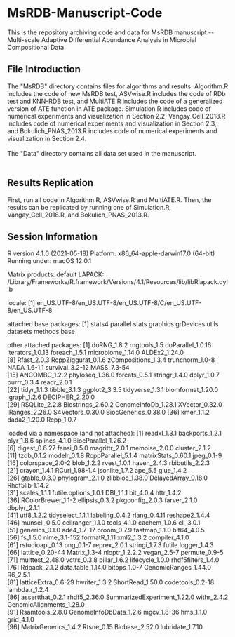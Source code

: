 # MsRDB-Manuscript-Code
This is the repository archiving code and data for MsRDB manuscript -- Multi-scale Adaptive Differential Abundance Analysis in
Microbial Compositional Data

## File Introduction

The "MsRDB" directory contains files for algorithms and results. Algorithm.R includes the code of new MsRDB test, ASVwise.R includes the code of RDb test and KNN-RDB test, and MultiATE.R includes the code of a generalized version of ATE function in ATE package. Simulation.R includes code of numerical experiments and visualization in Section 2.2, Vangay_Cell_2018.R includes code of numerical experiments and visualization in Section 2.3, and Bokulich_PNAS_2013.R includes code of numerical experiments and visualization in Section 2.4. <br />
<br />
The "Data" directory contains all data set used in the manuscript. <br />
<br />

## Results Replication

First, run all code in Algorithm.R, ASVwise.R and MultiATE.R. Then, the results can be replicated by running one of Simulation.R, Vangay_Cell_2018.R, and Bokulich_PNAS_2013.R.  <br />

## Session Information

R version 4.1.0 (2021-05-18)
Platform: x86_64-apple-darwin17.0 (64-bit)
Running under: macOS 12.0.1

Matrix products: default
LAPACK: /Library/Frameworks/R.framework/Versions/4.1/Resources/lib/libRlapack.dylib

locale:
[1] en_US.UTF-8/en_US.UTF-8/en_US.UTF-8/C/en_US.UTF-8/en_US.UTF-8

attached base packages:
[1] stats4    parallel  stats     graphics  grDevices utils     datasets  methods   base     

other attached packages:
 [1] doRNG_1.8.2         rngtools_1.5        doParallel_1.0.16   iterators_1.0.13    foreach_1.5.1       microbiome_1.14.0   ALDEx2_1.24.0      
 [8] Rfast_2.0.3         RcppZiggurat_0.1.6  zCompositions_1.3.4 truncnorm_1.0-8     NADA_1.6-1.1        survival_3.2-12     MASS_7.3-54        
[15] ANCOMBC_1.2.2       phyloseq_1.36.0     forcats_0.5.1       stringr_1.4.0       dplyr_1.0.7         purrr_0.3.4         readr_2.0.1        
[22] tidyr_1.1.3         tibble_3.1.3        ggplot2_3.3.5       tidyverse_1.3.1     biomformat_1.20.0   igraph_1.2.6        DECIPHER_2.20.0    
[29] RSQLite_2.2.8       Biostrings_2.60.2   GenomeInfoDb_1.28.1 XVector_0.32.0      IRanges_2.26.0      S4Vectors_0.30.0    BiocGenerics_0.38.0
[36] kmer_1.1.2          dada2_1.20.0        Rcpp_1.0.7         

loaded via a namespace (and not attached):
 [1] readxl_1.3.1                backports_1.2.1             plyr_1.8.6                  splines_4.1.0               BiocParallel_1.26.2        
 [6] digest_0.6.27               fansi_0.5.0                 magrittr_2.0.1              memoise_2.0.0               cluster_2.1.2              
[11] tzdb_0.1.2                  modelr_0.1.8                RcppParallel_5.1.4          matrixStats_0.60.1          jpeg_0.1-9                 
[16] colorspace_2.0-2            blob_1.2.2                  rvest_1.0.1                 haven_2.4.3                 rbibutils_2.2.3            
[21] crayon_1.4.1                RCurl_1.98-1.4              jsonlite_1.7.2              ape_5.5                     glue_1.4.2                 
[26] gtable_0.3.0                phylogram_2.1.0             zlibbioc_1.38.0             DelayedArray_0.18.0         Rhdf5lib_1.14.2            
[31] scales_1.1.1                futile.options_1.0.1        DBI_1.1.1                   bit_4.0.4                   httr_1.4.2                 
[36] RColorBrewer_1.1-2          ellipsis_0.3.2              pkgconfig_2.0.3             farver_2.1.0                dbplyr_2.1.1               
[41] utf8_1.2.2                  tidyselect_1.1.1            labeling_0.4.2              rlang_0.4.11                reshape2_1.4.4             
[46] munsell_0.5.0               cellranger_1.1.0            tools_4.1.0                 cachem_1.0.6                cli_3.0.1                  
[51] generics_0.1.0              ade4_1.7-17                 broom_0.7.9                 fastmap_1.1.0               bit64_4.0.5                
[56] fs_1.5.0                    nlme_3.1-152                formatR_1.11                xml2_1.3.2                  compiler_4.1.0             
[61] rstudioapi_0.13             png_0.1-7                   reprex_2.0.1                stringi_1.7.3               futile.logger_1.4.3        
[66] lattice_0.20-44             Matrix_1.3-4                nloptr_1.2.2.2              vegan_2.5-7                 permute_0.9-5              
[71] multtest_2.48.0             vctrs_0.3.8                 pillar_1.6.2                lifecycle_1.0.0             rhdf5filters_1.4.0         
[76] Rdpack_2.1.2                data.table_1.14.0           bitops_1.0-7                GenomicRanges_1.44.0        R6_2.5.1                   
[81] latticeExtra_0.6-29         hwriter_1.3.2               ShortRead_1.50.0            codetools_0.2-18            lambda.r_1.2.4             
[86] assertthat_0.2.1            rhdf5_2.36.0                SummarizedExperiment_1.22.0 withr_2.4.2                 GenomicAlignments_1.28.0   
[91] Rsamtools_2.8.0             GenomeInfoDbData_1.2.6      mgcv_1.8-36                 hms_1.1.0                   grid_4.1.0                 
[96] MatrixGenerics_1.4.2        Rtsne_0.15                  Biobase_2.52.0              lubridate_1.7.10 